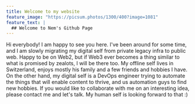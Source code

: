```yaml
---
title: Welcome to my website
feature_image: "https://picsum.photos/1300/400?image=1081"
feature_text: |
  ## Welcome to Nem's Github Page
---
```


Hi everybody! I am happy to see you here. I've been around for some time, and I am slowly migrating my digital self from private legacy infra to public web. Happy to be on Web2, but if Web3 ever becomes a thing similar to what is promised by zealots, I will be there too. My offline self lives in Switzerland, enjoys mostly his family and a few friends and hobbies I have. On the other hand, my digital self is a DevOps engineer trying to automate the things that will enable content to thrive, and us automation guys to find new hobbies. If you would like to collaborate with me on an interesting idea, please contact me and let's talk. My human self is looking forward to that :)
